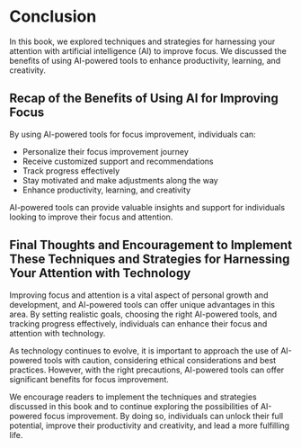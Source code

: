 Conclusion
==========

In this book, we explored techniques and strategies for harnessing your attention with artificial intelligence (AI) to improve focus. We discussed the benefits of using AI-powered tools to enhance productivity, learning, and creativity.

Recap of the Benefits of Using AI for Improving Focus
-----------------------------------------------------

By using AI-powered tools for focus improvement, individuals can:

* Personalize their focus improvement journey
* Receive customized support and recommendations
* Track progress effectively
* Stay motivated and make adjustments along the way
* Enhance productivity, learning, and creativity

AI-powered tools can provide valuable insights and support for individuals looking to improve their focus and attention.

Final Thoughts and Encouragement to Implement These Techniques and Strategies for Harnessing Your Attention with Technology
---------------------------------------------------------------------------------------------------------------------------

Improving focus and attention is a vital aspect of personal growth and development, and AI-powered tools can offer unique advantages in this area. By setting realistic goals, choosing the right AI-powered tools, and tracking progress effectively, individuals can enhance their focus and attention with technology.

As technology continues to evolve, it is important to approach the use of AI-powered tools with caution, considering ethical considerations and best practices. However, with the right precautions, AI-powered tools can offer significant benefits for focus improvement.

We encourage readers to implement the techniques and strategies discussed in this book and to continue exploring the possibilities of AI-powered focus improvement. By doing so, individuals can unlock their full potential, improve their productivity and creativity, and lead a more fulfilling life.
